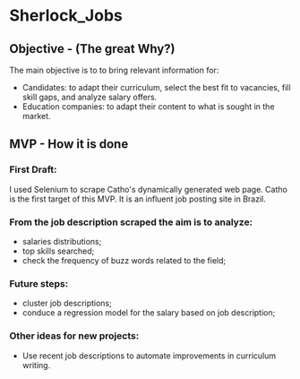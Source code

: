 # Sherlock_Jobs

## Objective - (The great Why?)

The main objective is to to bring relevant information for:
- Candidates: to adapt their curriculum, select the best fit to vacancies, fill skill gaps, and analyze salary offers.
- Education companies: to adapt their content to what is sought in the market.

## MVP - How it is done

### First Draft:
I used Selenium to scrape Catho's dynamically generated web page.
Catho is the first target of this MVP. It is an influent job posting site in Brazil.

### From the job description scraped the aim is to analyze:

- salaries distributions;
- top skills searched;
- check the frequency of buzz words related to the field;


### Future steps:
- cluster job descriptions;
- conduce a regression model for the salary based on job description;

### Other ideas for new projects:  
- Use recent job descriptions to automate improvements in curriculum writing.